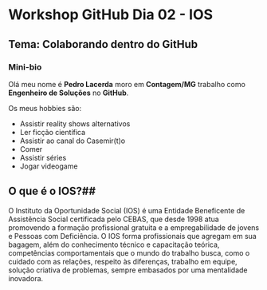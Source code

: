# Workshop GitHub Dia 02 - IOS

## Tema: Colaborando dentro do GitHub

### Mini-bio

Olá meu nome é **Pedro Lacerda** moro em **Contagem/MG** trabalho como **Engenheiro de Soluções** no **GitHub**.

Os meus hobbies são:
- Assistir reality shows alternativos
- Ler ficção científica
- Assistir ao canal do Casemir(t)o
- Comer
- Assistir séries
- Jogar videogame

## O que é o IOS?##

O Instituto da Oportunidade Social (IOS) é uma Entidade Beneficente de Assistência Social certificada pelo CEBAS, que desde 1998 atua promovendo a formação profissional gratuita e a empregabilidade de jovens e Pessoas com Deficiência.
O IOS forma profissionais que agregam em sua bagagem, além do conhecimento técnico e capacitação teórica, competências comportamentais que o mundo do trabalho busca, como o cuidado com as relações, respeito às diferenças, trabalho em equipe, solução criativa de problemas, sempre embasados por uma mentalidade inovadora.
